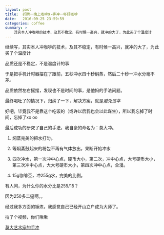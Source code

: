```yaml
---
layout: post
title:  折腾一晚上咖啡9-手冲一杯好咖啡
date:   2016-09-25 23:59:59
categories: coffee
summary: >
    其实本人冲咖啡的技术，及其不稳定，有时候一高兴，就冲的大了，为此买了个温度计
---
```


继续写，其实本人冲咖啡的技术，及其不稳定，有时候一高兴，就冲的大了，为此买了个温度计

品质还是不稳定，不是温度计的事

于是把手机计时器摆在了跟前，五秒冲水四十秒焖蒸，然后二十秒一冲水分毫不差。

品质依然左右摇摆，发现也不是时间的事，是他妈的手法问题。

最终喝吐了的情况下，归纳了一下，解决方案，就是*避免过萃*

好吧，毕竟我不是靠这个吃饭的（或许以后我也会以此谋生），所以我忘掉了时间，忘掉了xx oo

最后成功的研究了自己的手法，我自豪的命名为：莫大冲。


1. 焖蒸完美的把水打匀。

2. 等焖蒸鼓起来的粉包不再有气体放出，果断开始冲水

3. 四次冲水，第一次冲中心点，硬币大小，第二次，冲中心点，大号硬币大小，第三次冲中心点，大大号硬币大小，第四次冲中心点，全漫。

4. 15g咖啡豆，冲255g水，完美的比例。


有人问，为什么你的水分比是255/15？ 

因为250多二逼啊。。


经过我多方面的锤炼，我感觉自己已经开山立户成为大师了。

拍了个视频，你们瞅瞅

<a href="http://v.qq.com/x/page/x0331c4zoww.html" target="_blank">莫大艺术家的手冲</a>










